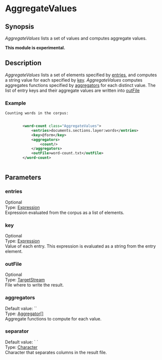 <h1 class="module">AggregateValues</h1>

## Synopsis

*AggregateValues* lists a set of values and computes aggregate values.

**This module is experimental.**

## Description

*AggregateValues* lists a set of elements specified by <a href="#entries" class="param">entries</a>, and computes a string value for each specified by <a href="#key" class="param">key</a>.
  	*AggregateValues* computes aggregates functions specified by <a href="#aggregators" class="param">aggregators</a> for each distinct value.
  	The list of entry keys and their aggregate values are written into <a href="#outFile" class="param">outFile</a>

### Example
  	Counting words in the corpus:
  

```xml

      	<word-count class="AggregateValues">
      		<entries>documents.sections.layer:words</entries>
      		<key>@form</key>
      		<aggregators>
      			<count/>
      		</aggregators>
      		<outFile>word-count.txt</outFile>
      	</word-count>
      
```

## Parameters

<h3 name="entries" class="param">entries</h3>

<div class="param-level param-level-optional">Optional
</div>
<div class="param-type">Type: <a href="../converter/fr.inra.maiage.bibliome.alvisnlp.core.corpus.expressions.Expression" class="converter">Expression</a>
</div>
Expression evaluated from the corpus as a list of elements.

<h3 name="key" class="param">key</h3>

<div class="param-level param-level-optional">Optional
</div>
<div class="param-type">Type: <a href="../converter/fr.inra.maiage.bibliome.alvisnlp.core.corpus.expressions.Expression" class="converter">Expression</a>
</div>
Value of each entry. This expression is evaluated as a string from the entry element.

<h3 name="outFile" class="param">outFile</h3>

<div class="param-level param-level-optional">Optional
</div>
<div class="param-type">Type: <a href="../converter/fr.inra.maiage.bibliome.util.streams.TargetStream" class="converter">TargetStream</a>
</div>
File where to write the result.

<h3 name="aggregators" class="param">aggregators</h3>

<div class="param-level param-level-default-value">Default value: ``
</div>
<div class="param-type">Type: <a href="../converter/fr.inra.maiage.bibliome.alvisnlp.bibliomefactory.modules.aggregate.Aggregator[]" class="converter">Aggregator[]</a>
</div>
Aggregate functions to compute for each value.

<h3 name="separator" class="param">separator</h3>

<div class="param-level param-level-default-value">Default value: `	`
</div>
<div class="param-type">Type: <a href="../converter/java.lang.Character" class="converter">Character</a>
</div>
Character that separates columns in the result file.

